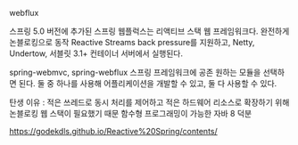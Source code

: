 webflux

스프링 5.0 버전에 추가된 스프링 웹플럭스는 리액티브 스택 웹 프레임워크다.
완전하게 논블로킹으로 동작
Reactive Streams back pressure를 지원하고, Netty, Undertow, 서블릿 3.1+ 컨테이너 서버에서 실행된다.

spring-webmvc, spring-webflux
스프링 프레임워크에 공존
원하는 모듈을 선택하면 된다.
둘 중 하나를 사용해 어플리케이션을 개발할 수 있고,
둘 다 사용할 수 있다.


탄생 이유 : 적은 쓰레드로 동시 처리를 제어하고 적은 하드웨어 리소스로 확장하기 위해 논블로킹 웹 스택이 필요했기 때문
함수형 프로그래밍이 가능한 자바 8 덕분

https://godekdls.github.io/Reactive%20Spring/contents/
